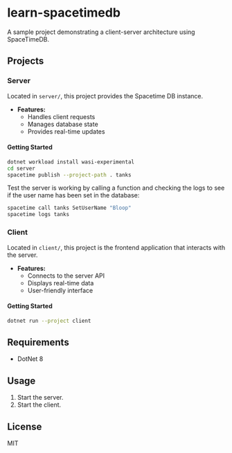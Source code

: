 # learn-spacetimedb

A sample project demonstrating a client-server architecture using SpaceTimeDB.

## Projects

### Server

Located in `server/`, this project provides the Spacetime DB instance.

- **Features:**
    - Handles client requests
    - Manages database state
    - Provides real-time updates

#### Getting Started

```bash
dotnet workload install wasi-experimental
cd server
spacetime publish --project-path . tanks
```

Test the server is working by calling a function and checking the logs to see if the user name has been set in the database:
```bash
spacetime call tanks SetUserName "Bloop"
spacetime logs tanks
```

### Client

Located in `client/`, this project is the frontend application that interacts with the server.

- **Features:**
    - Connects to the server API
    - Displays real-time data
    - User-friendly interface

#### Getting Started

```bash
dotnet run --project client
```

## Requirements

- DotNet 8

## Usage

1. Start the server.
2. Start the client.

## License

MIT